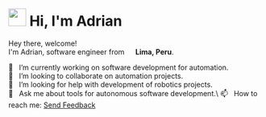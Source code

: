 # <img src="https://cdn.jsdelivr.net/gh/Th3Wall/assets-cdn/PersonalGithubReadme/HandGreet.gif" width="35px" height="35px" />&nbsp;<b>Hi, I'm Adrian</b>

<p>
<p>Hey there, welcome!</br>
  I'm Adrian, software engineer from <img src="https://img.icons8.com/fluency/48/000000/peru-circular.png" width="14px"/> <b>Lima, Peru</b>.</p>

  🔭 &nbsp; I’m currently working on software development for automation.\
  👯 &nbsp; I’m looking to collaborate on automation projects.\
  🤔 &nbsp; I’m looking for help with development of robotics projects.\
  💬 &nbsp; Ask me about tools for autonomous software development.\ 
  📫 &nbsp; How to reach me: <a href = "mailto:adrianxalzamora@gmail.com?subject = Contact&body = Message"> Send Feedback </a> 
</p>

  
<!--
**MechaXAI/MechaXAI** is a ✨ _special_ ✨ repository because its `README.md` (this file) appears on your GitHub profile.

Here are some ideas to get you started:

- 🔭 I’m currently working on software development for automation
- 🌱 I’m currently learning ...
- 👯 I’m looking to collaborate on automation projects
- 🤔 I’m looking for help with development of robotics projects
- 💬 Ask me about tools for autonomous software development 
- 📫 How to reach me: adrianxalzamora@gmail.com
 

- ⚡ Fun fact: ...
-->
